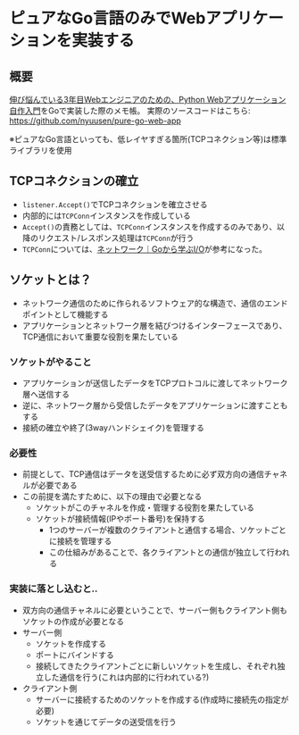 # ピュアなGo言語のみでWebアプリケーションを実装する

## 概要

[伸び悩んでいる3年目Webエンジニアのための、Python Webアプリケーション自作入門](https://zenn.dev/bigen1925/books/introduction-to-web-application-with-python)をGoで実装した際のメモ帳。
実際のソースコードはこちら: https://github.com/nyuusen/pure-go-web-app

※ピュアなGo言語といっても、低レイヤすぎる箇所(TCPコネクション等)は標準ライブラリを使用


## TCPコネクションの確立

- `listener.Accept()`でTCPコネクションを確立させる
- 内部的には`TCPConn`インスタンスを作成している
- `Accept()`の責務としては、`TCPConn`インスタンスを作成するのみであり、以降のリクエスト/レスポンス処理は`TCPConn`が行う
- `TCPConn`については、[ネットワーク｜Goから学ぶI/O](https://zenn.dev/hsaki/books/golang-io-package/viewer/netconn#%E3%83%8D%E3%83%83%E3%83%88%E3%83%AF%E3%83%BC%E3%82%AF%E3%82%B3%E3%83%8D%E3%82%AF%E3%82%B7%E3%83%A7%E3%83%B3%28net.tcpconn%E3%81%AE%E6%AD%A3%E4%BD%93%29)が参考になった。

## ソケットとは？

- ネットワーク通信のために作られるソフトウェア的な構造で、通信のエンドポイントとして機能する
- アプリケーションとネットワーク層を結びつけるインターフェースであり、TCP通信において重要な役割を果たしている

### ソケットがやること

- アプリケーションが送信したデータをTCPプロトコルに渡してネットワーク層へ送信する
- 逆に、ネットワーク層から受信したデータをアプリケーションに渡すこともする
- 接続の確立や終了(3wayハンドシェイク)を管理する

### 必要性

- 前提として、TCP通信はデータを送受信するために必ず双方向の通信チャネルが必要である
- この前提を満たすために、以下の理由で必要となる
  - ソケットがこのチャネルを作成・管理する役割を果たしている
  - ソケットが接続情報(IPやポート番号)を保持する
    - 1つのサーバーが複数のクライアントと通信する場合、ソケットごとに接続を管理する
    - この仕組みがあることで、各クライアントとの通信が独立して行われる

### 実装に落とし込むと..

- 双方向の通信チャネルに必要ということで、サーバー側もクライアント側もソケットの作成が必要となる
- サーバー側
  - ソケットを作成する
  - ポートにバインドする
  - 接続してきたクライアントごとに新しいソケットを生成し、それぞれ独立した通信を行う(これは内部的に行われている?)
- クライアント側
  - サーバーに接続するためのソケットを作成する(作成時に接続先の指定が必要)
  - ソケットを通じてデータの送受信を行う